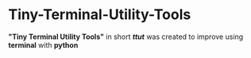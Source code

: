 # Tiny-Terminal-Utility-Tools
**"Tiny Terminal Utility Tools"** in short ***ttut*** was created to improve using **terminal** with **python**
